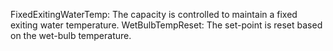 FixedExitingWaterTemp: The capacity is controlled to maintain a fixed exiting water temperature. 
WetBulbTempReset: The set-point is reset based on the wet-bulb temperature.
